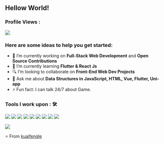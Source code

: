 ## Hellow World!

 ### Profile Views :<br>
  <img src="https://profile-counter.glitch.me/kuaifengle/count.svg" />

### Here are some ideas to help you get started:

- 🔭 I’m currently working on <strong>Full-Stack Web Development</strong> and <strong>Open Source Contributions</strong>
- 🌱 I’m currently learning <strong>Flutter & React Js</strong>
- 🔍 I’m looking to collaborate on <strong>Front-End Web Dev Projects</strong>
- 💬 Ask me about <strong>Data Structures in JavaScript, HTML, Vue, Flutter, Uni-app</strong>
- ⚡ Fun fact: I can talk 24/7 about Game.

### Tools I work upon : 🛠
 
<img src="https://img.shields.io/badge/javascript%20-%23323330.svg?&style=for-the-badge&logo=javascript&logoColor=%23F7DF1E">  <img src="https://img.shields.io/badge/html5%20-%23E34F26.svg?&style=for-the-badge&logo=html5&logoColor=white">   <img src="https://img.shields.io/badge/css3%20-%231572B6.svg?&style=for-the-badge&logo=css3&logoColor=white">  <img src="https://img.shields.io/badge/vue%20-%2320232a.svg?&style=for-the-badge&logo=vue&logoColor=%2361DAFB">  <img src="https://img.shields.io/badge/jquery%20-%23563D7C.svg?&style=for-the-badge&logo=jquery&logoColor=white">  <img src="https://img.shields.io/badge/flutter%20-%23563D7C.svg?&style=for-the-badge&logo=flutter&logoColor=white">  <img src="https://img.shields.io/badge/dart%20-%23563D7C.svg?&style=for-the-badge&logo=dart&logoColor=white">  <img src="https://img.shields.io/badge/git%20-%23F05033.svg?&style=for-the-badge&logo=git&logoColor=white"/>  <img src="http://img.shields.io/badge/-VS%20Code-000000?style=for-the-badge&logo=Visual-studio-code&logoColor=blue">

<img src="https://github-readme-stats.vercel.app/api?username=kuaifengle&show_icons=true&title_color=03fc90&icon_color=03fc90&text_color=03fc90&bg_color=002b19">

⭐️ From [kuaifengle](https://github.com/kuaifengle)
